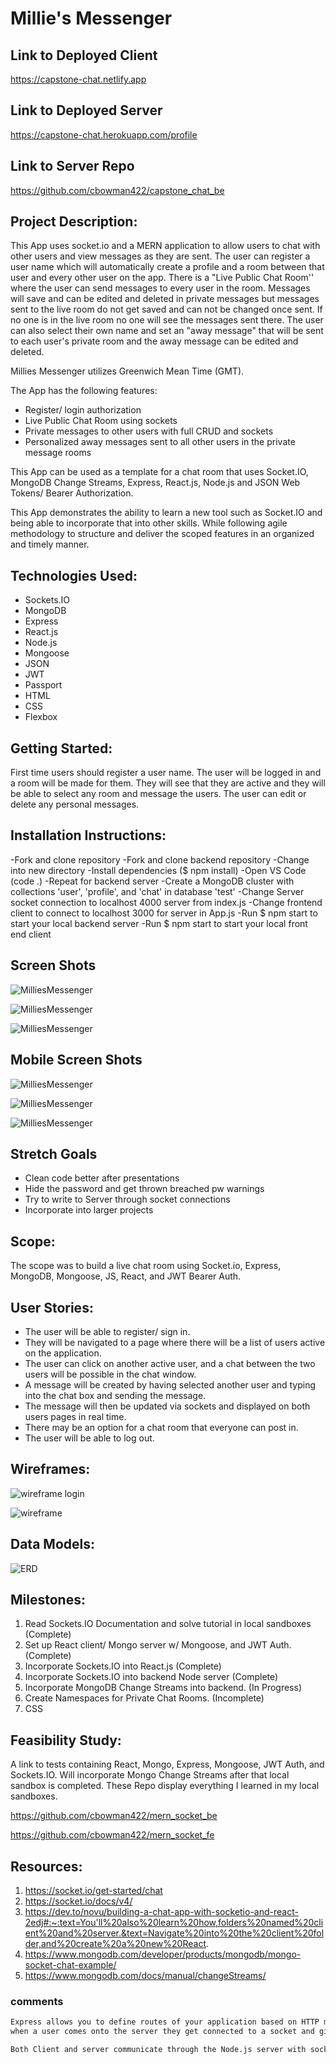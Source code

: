 # Millie's Messenger

## Link to Deployed Client
https://capstone-chat.netlify.app

## Link to Deployed Server
https://capstone-chat.herokuapp.com/profile

## Link to Server Repo
https://github.com/cbowman422/capstone_chat_be

## Project Description:

This App uses socket.io and a MERN application to allow users to chat with other users and view messages as they are sent. The user can register a user name which will automatically create a profile and a room between that user and every other user on the app. There is a "Live Public Chat Room'' where the user can send messages to every user in the room. Messages will save and can be edited and deleted in private messages but messages sent to the live room do not get saved and can not be changed once sent. If no one is in the live room no one will see the messages sent there. The user can also select their own name and set an "away message" that will be sent to each user's private room and the away message can be edited and deleted. 

Millies Messenger utilizes Greenwich Mean Time (GMT).

The App has the following features:
- Register/ login authorization
- Live Public Chat Room using sockets
- Private messages to other users with full CRUD and sockets
- Personalized away messages sent to all other users in the private message rooms

This App can be used as a template for a chat room that uses Socket.IO, MongoDB Change Streams, Express, React.js, Node.js and JSON Web Tokens/ Bearer Authorization. 

This App demonstrates the ability to learn a new tool such as Socket.IO and being able to incorporate that into other skills. While following agile methodology to structure and deliver the scoped features in an organized and timely manner.

## Technologies Used:

- Sockets.IO
- MongoDB
- Express
- React.js
- Node.js
- Mongoose
- JSON
- JWT
- Passport
- HTML
- CSS
- Flexbox

## Getting Started:

First time users should register a user name. The user will be logged in and a room will be made for them. They will see that they are active and they will be able to select any room and message the users. The user can edit or delete any personal messages.

## Installation Instructions:

-Fork and clone repository
-Fork and clone backend repository
-Change into new directory
-Install dependencies ($ npm install)
-Open VS Code (code .)
-Repeat for backend server
-Create a MongoDB cluster with collections 'user', 'profile', and 'chat' in database 'test'
-Change Server socket connection to localhost 4000 server from index.js
-Change frontend client to connect to localhost 3000 for server in App.js
-Run $ npm start to start your local backend server
-Run $ npm start to start your local front end client

## Screen Shots

![MilliesMessenger](https://imgur.com/4Aln9aO.jpg)

![MilliesMessenger](https://imgur.com/sJvm2cN.jpg)

![MilliesMessenger](https://imgur.com/JBFwE3t.jpg)

## Mobile Screen Shots

![MilliesMessenger](https://imgur.com/QDgfXWS.jpg)

![MilliesMessenger](https://imgur.com/FpGoVhA.jpg)

![MilliesMessenger](https://imgur.com/qYJXVrK.jpg)

## Stretch Goals

- Clean code better after presentations
- Hide the password and get thrown breached pw warnings
- Try to write to Server through socket connections
- Incorporate into larger projects

## Scope: 

The scope was to build a live chat room using Socket.io, Express, MongoDB, Mongoose, JS, React, and JWT Bearer Auth. 

## User Stories: 

- The user will be able to register/ sign in.
- They will be navigated to a page where there will be a list of users active on the application.
- The user can click on another active user, and a chat between the two users will be possible in the chat window.
- A message will be created by having selected another user and typing into the chat box and sending the message.
- The message will then be updated via sockets and displayed on both users pages in real time.
- There may be an option for a chat room that everyone can post in.
- The user will be able to log out.

## Wireframes:

![wireframe login](https://imgur.com/d1X8i50.jpg)

![wireframe](https://imgur.com/SRlwaLU.jpg)

## Data Models:

![ERD](https://imgur.com/glg98eH.jpg)

## Milestones:

1. Read Sockets.IO Documentation and solve tutorial in local sandboxes (Complete)
2. Set up React client/ Mongo server w/ Mongoose, and JWT Auth. (Complete)
3. Incorporate Sockets.IO into React.js (Complete)
4. Incorporate Sockets.IO into backend Node server (Complete)
5. Incorporate MongoDB Change Streams into backend. (In Progress)
6. Create Namespaces for Private Chat Rooms. (Incomplete)
7.  CSS

## Feasibility Study:

A link to tests containing React, Mongo, Express, Mongoose, JWT Auth, and Sockets.IO. Will incorporate Mongo Change Streams after that local sandbox is completed.
These Repo display everything I learned in my local sandboxes.

https://github.com/cbowman422/mern_socket_be

https://github.com/cbowman422/mern_socket_fe

## Resources:

1. https://socket.io/get-started/chat
2. https://socket.io/docs/v4/
3. https://dev.to/novu/building-a-chat-app-with-socketio-and-react-2edj#:~:text=You'll%20also%20learn%20how,folders%20named%20client%20and%20server.&text=Navigate%20into%20the%20client%20folder,and%20create%20a%20new%20React.
4. https://www.mongodb.com/developer/products/mongodb/mongo-socket-chat-example/
5. https://www.mongodb.com/docs/manual/changeStreams/

### comments

```bash
Express allows you to define routes of your application based on HTTP methods and URLs. http event listener for connecting to port. on the server instance we bind to socket 'connection' event and provide socket as argument 
when a user comes onto the server they get connected to a socket and given a socket id and information.

Both Client and server communicate through the Node.js server with sockets. so messages need to be sent to the node server on both sides.
```
